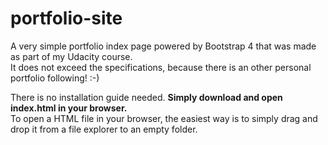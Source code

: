 # portfolio-site

A very simple portfolio index page powered by Bootstrap 4 that was made as part of my Udacity course.<br>
It does not exceed the specifications, because there is an other personal portfolio following! :-)

There is no installation guide needed. <b>Simply download and open index.html in your browser.</b><br>
To open a HTML file in your browser, the easiest way is to simply drag and drop it from a file explorer to an empty folder.
